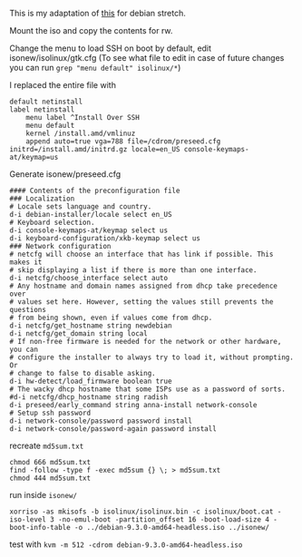 This is my adaptation of [this](https://sowhatisthesolution.wordpress.com/2016/03/13/headless-debian-install-via-ssh/) for debian stretch.

Mount the iso and copy the contents for rw.

Change the menu to load SSH on boot by default, edit isonew/isolinux/gtk.cfg
(To see what file to edit in case of future changes you can run `grep "menu default" isolinux/*`)

I replaced the entire file with

```
default netinstall
label netinstall
    menu label ^Install Over SSH
    menu default
    kernel /install.amd/vmlinuz
    append auto=true vga=788 file=/cdrom/preseed.cfg initrd=/install.amd/initrd.gz locale=en_US console-keymaps-at/keymap=us
```

Generate isonew/preseed.cfg
```
#### Contents of the preconfiguration file
### Localization
# Locale sets language and country.
d-i debian-installer/locale select en_US
# Keyboard selection.
d-i console-keymaps-at/keymap select us
d-i keyboard-configuration/xkb-keymap select us
### Network configuration
# netcfg will choose an interface that has link if possible. This makes it
# skip displaying a list if there is more than one interface.
d-i netcfg/choose_interface select auto
# Any hostname and domain names assigned from dhcp take precedence over
# values set here. However, setting the values still prevents the questions
# from being shown, even if values come from dhcp.
d-i netcfg/get_hostname string newdebian
d-i netcfg/get_domain string local
# If non-free firmware is needed for the network or other hardware, you can
# configure the installer to always try to load it, without prompting. Or
# change to false to disable asking.
d-i hw-detect/load_firmware boolean true
# The wacky dhcp hostname that some ISPs use as a password of sorts.
#d-i netcfg/dhcp_hostname string radish
d-i preseed/early_command string anna-install network-console
# Setup ssh password
d-i network-console/password password install
d-i network-console/password-again password install
```

recreate `md5sum.txt`

```
chmod 666 md5sum.txt
find -follow -type f -exec md5sum {} \; > md5sum.txt
chmod 444 md5sum.txt
```

run inside `isonew/`

`xorriso -as mkisofs -b isolinux/isolinux.bin -c isolinux/boot.cat -iso-level 3 -no-emul-boot -partition_offset 16 -boot-load-size 4 -boot-info-table -o ../debian-9.3.0-amd64-headless.iso ../isonew/`

test with `kvm -m 512 -cdrom debian-9.3.0-amd64-headless.iso`
